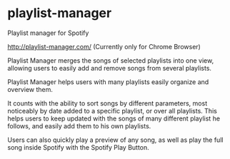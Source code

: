 # playlist-manager
Playlist manager for Spotify

http://playlist-manager.com/ (Currently only for Chrome Browser)

Playlist Manager merges the songs of selected playlists into one view, allowing users to easily add and remove songs from several playlists.

Playlist Manager helps users with many playlists easily organize and overview them.

It counts with the ability to sort songs by different parameters, most noticeably by date added to a specific playlist, or over all playlists. This helps users to keep updated with the songs of many different playlist he follows, and easily add them to his own playlists.

Users can also quickly play a preview of any song, as well as play the full song inside Spotify with the Spotify Play Button.

